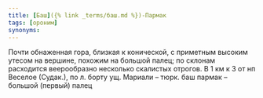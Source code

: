 ```yaml
---
title: [Баш]({% link _terms/баш.md %})-Пармак
tags: [ороним]
synonyms:
---
```


Почти обнаженная гора, близкая к конической, с приметным высоким утесом на
вершине, похожим на большой палец; по склонам расходится веерообразно несколько
скалистых отрогов. В 1 км к З от нп Веселое (Судак.), по л. борту ущ. Мариали –
тюрк. баш пармак – большой (первый) палец
